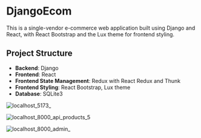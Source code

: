 # DjangoEcom

This is a single-vendor e-commerce web application built using Django and React, with React Bootstrap and the Lux theme for frontend styling.

## Project Structure

- **Backend**: Django
- **Frontend**: React
- **Frontend State Management**: Redux with React Redux and Thunk
- **Frontend Styling**: React Bootstrap, Lux theme
- **Database**: SQLite3
   
![localhost_5173_](https://github.com/KayZou/DjnagoEcom/assets/82322986/17ee88f4-b63b-45db-b285-1523518775c0)

![localhost_8000_api_products_5](https://github.com/KayZou/DjnagoEcom/assets/82322986/1b5fce61-4854-4036-a8fd-fe57dbc93499)

![localhost_8000_admin_](https://github.com/KayZou/DjnagoEcom/assets/82322986/ef6c67a0-ae3d-4508-9a35-d6d977d637a4)
